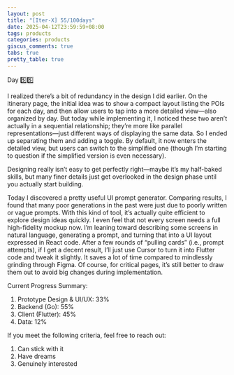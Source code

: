 ```yaml
---
layout: post
title: "[Iter-X] 55/100days"
date: 2025-04-12T23:59:59+08:00
tags: products
categories: products
giscus_comments: true
tabs: true
pretty_table: true
---
```


Day 5️⃣5️⃣

I realized there’s a bit of redundancy in the design I did earlier. On the itinerary page, the initial idea was to show a compact layout listing the POIs for each day, and then allow users to tap into a more detailed view—also organized by day. But today while implementing it, I noticed these two aren’t actually in a sequential relationship; they’re more like parallel representations—just different ways of displaying the same data. So I ended up separating them and adding a toggle. By default, it now enters the detailed view, but users can switch to the simplified one (though I’m starting to question if the simplified version is even necessary).

Designing really isn’t easy to get perfectly right—maybe it’s my half-baked skills, but many finer details just get overlooked in the design phase until you actually start building.

Today I discovered a pretty useful UI prompt generator. Comparing results, I found that many poor generations in the past were just due to poorly written or vague prompts. With this kind of tool, it’s actually quite efficient to explore design ideas quickly. I even feel that not every screen needs a full high-fidelity mockup now. I’m leaning toward describing some screens in natural language, generating a prompt, and turning that into a UI layout expressed in React code. After a few rounds of “pulling cards” (i.e., prompt attempts), if I get a decent result, I’ll just use Cursor to turn it into Flutter code and tweak it slightly. It saves a lot of time compared to mindlessly grinding through Figma. Of course, for critical pages, it’s still better to draw them out to avoid big changes during implementation.

Current Progress Summary:

1. Prototype Design & UI/UX: 33%
2. Backend (Go): 55%
3. Client (Flutter): 45%
4. Data: 12%

If you meet the following criteria, feel free to reach out:

1. Can stick with it
2. Have dreams
3. Genuinely interested
